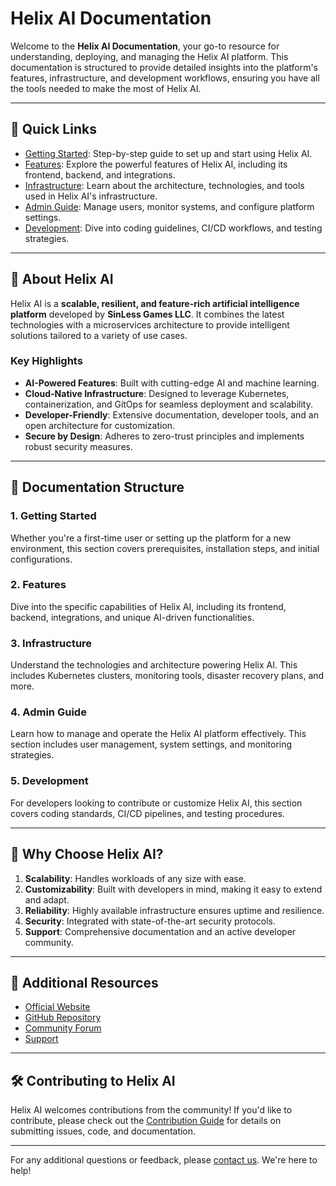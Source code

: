 # Helix AI Documentation

Welcome to the **Helix AI Documentation**, your go-to resource for understanding, deploying, and managing the Helix AI platform. This documentation is structured to provide detailed insights into the platform's features, infrastructure, and development workflows, ensuring you have all the tools needed to make the most of Helix AI.

---

## 🚀 Quick Links

- [Getting Started](./getting-started/index.md): Step-by-step guide to set up and start using Helix AI.
- [Features](./features/index.md): Explore the powerful features of Helix AI, including its frontend, backend, and integrations.
- [Infrastructure](./infrastructure/index.md): Learn about the architecture, technologies, and tools used in Helix AI's infrastructure.
- [Admin Guide](./admin/index.md): Manage users, monitor systems, and configure platform settings.
- [Development](./development/index.md): Dive into coding guidelines, CI/CD workflows, and testing strategies.

---

## 📖 About Helix AI

Helix AI is a **scalable, resilient, and feature-rich artificial intelligence platform** developed by **SinLess Games LLC**. It combines the latest technologies with a microservices architecture to provide intelligent solutions tailored to a variety of use cases.

### Key Highlights

- **AI-Powered Features**: Built with cutting-edge AI and machine learning.
- **Cloud-Native Infrastructure**: Designed to leverage Kubernetes, containerization, and GitOps for seamless deployment and scalability.
- **Developer-Friendly**: Extensive documentation, developer tools, and an open architecture for customization.
- **Secure by Design**: Adheres to zero-trust principles and implements robust security measures.

---

## 📂 Documentation Structure

### 1. **Getting Started**

Whether you're a first-time user or setting up the platform for a new environment, this section covers prerequisites, installation steps, and initial configurations.

### 2. **Features**

Dive into the specific capabilities of Helix AI, including its frontend, backend, integrations, and unique AI-driven functionalities.

### 3. **Infrastructure**

Understand the technologies and architecture powering Helix AI. This includes Kubernetes clusters, monitoring tools, disaster recovery plans, and more.

### 4. **Admin Guide**

Learn how to manage and operate the Helix AI platform effectively. This section includes user management, system settings, and monitoring strategies.

### 5. **Development**

For developers looking to contribute or customize Helix AI, this section covers coding standards, CI/CD pipelines, and testing procedures.

---

## 🌟 Why Choose Helix AI?

1. **Scalability**: Handles workloads of any size with ease.
2. **Customizability**: Built with developers in mind, making it easy to extend and adapt.
3. **Reliability**: Highly available infrastructure ensures uptime and resilience.
4. **Security**: Integrated with state-of-the-art security protocols.
5. **Support**: Comprehensive documentation and an active developer community.

---

## 🔗 Additional Resources

- [Official Website](https://helixaibot.com)
- [GitHub Repository](https://github.com/SinLess-Games-LLC/Helix-AI)
- [Community Forum](https://helixaibot.com/forum)
- [Support](mailto:support@helixaibot.com)

---

## 🛠️ Contributing to Helix AI

Helix AI welcomes contributions from the community! If you'd like to contribute, please check out the [Contribution Guide](./development/contributing.md) for details on submitting issues, code, and documentation.

---

For any additional questions or feedback, please [contact us](mailto:support@helixaibot.com). We're here to help!
